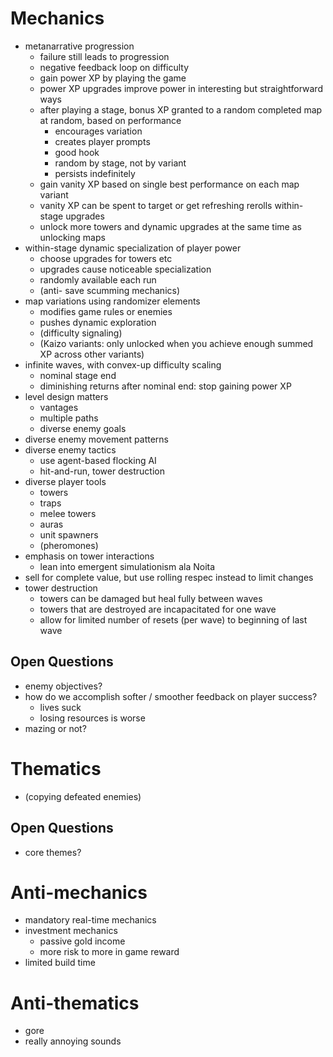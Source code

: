 # Mechanics
- metanarrative progression
  - failure still leads to progression
  - negative feedback loop on difficulty
  - gain power XP by playing the game
  - power XP upgrades improve power in interesting but straightforward ways
  - after playing a stage, bonus XP granted to a random completed map at random, based on performance
    - encourages variation
    - creates player prompts
    - good hook 
    - random by stage, not by variant
	- persists indefinitely
  - gain vanity XP based on single best performance on each map variant
  - vanity XP can be spent to target or get refreshing rerolls within-stage upgrades
  - unlock more towers and dynamic upgrades at the same time as unlocking maps
- within-stage dynamic specialization of player power
  - choose upgrades for towers etc
  - upgrades cause noticeable specialization
  - randomly available each run
  - (anti- save scumming mechanics)
- map variations using randomizer elements
  - modifies game rules or enemies
  - pushes dynamic exploration
  - (difficulty signaling)
  - (Kaizo variants: only unlocked when you achieve enough summed XP across other variants)
- infinite waves, with convex-up difficulty scaling
  - nominal stage end
  - diminishing returns after nominal end: stop gaining power XP
- level design matters
  - vantages
  - multiple paths
  - diverse enemy goals
- diverse enemy movement patterns
- diverse enemy tactics
  - use agent-based flocking AI
  - hit-and-run, tower destruction
- diverse player tools
  - towers
  - traps
  - melee towers
  - auras
  - unit spawners
  - (pheromones)
- emphasis on tower interactions
  - lean into emergent simulationism ala Noita
- sell for complete value, but use rolling respec instead to limit changes
- tower destruction
  - towers can be damaged but heal fully between waves
  - towers that are destroyed are incapacitated for one wave
  - allow for limited number of resets (per wave) to beginning of last wave

## Open Questions
- enemy objectives?
- how do we accomplish softer / smoother feedback on player success?
  - lives suck
  - losing resources is worse
- mazing or not?

# Thematics
- (copying defeated enemies)

## Open Questions
- core themes?

# Anti-mechanics
- mandatory real-time mechanics
- investment mechanics
  - passive gold income
  - more risk to more in game reward
- limited build time

# Anti-thematics
- gore
- really annoying sounds
